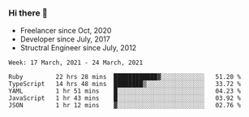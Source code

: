 ### Hi there 👋

- Freelancer since Oct, 2020
- Developer since July, 2017
- Structral Engineer since July, 2012

<!--START_SECTION:waka-->
```text
Week: 17 March, 2021 - 24 March, 2021

Ruby         22 hrs 28 mins  ████████████▓░░░░░░░░░░░░   51.20 % 
TypeScript   14 hrs 48 mins  ████████▒░░░░░░░░░░░░░░░░   33.72 % 
YAML         1 hr 51 mins    █░░░░░░░░░░░░░░░░░░░░░░░░   04.23 % 
JavaScript   1 hr 43 mins    █░░░░░░░░░░░░░░░░░░░░░░░░   03.92 % 
JSON         1 hr 12 mins    ▓░░░░░░░░░░░░░░░░░░░░░░░░   02.76 % 
```
<!--END_SECTION:waka-->
